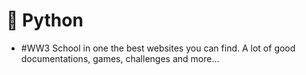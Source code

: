 # :snake: Python 
- #WW3 School in one the best websites you can find. A lot of good documentations, games, challenges and more... 
